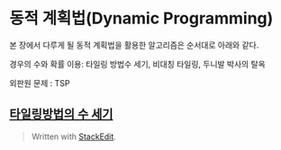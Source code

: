 #  동적 계획법(Dynamic Programming)

본 장에서 다루게 될 동적 계획법을 활용한 알고리즘은 순서대로 아래와 같다.

경우의 수와 확률 이용: 타일링 방법수 세기, 비대칭 타일링, 두니발 박사의 탈옥

외판원 문제 : TSP


## [타일링방법의 수 세기](https://algospot.com/judge/problem/read/TILING2)



> Written with [StackEdit](https://stackedit.io/).
<!--stackedit_data:
eyJoaXN0b3J5IjpbMjAwMjkyMTQ1NCwtMjcxOTU4NDY1XX0=
-->